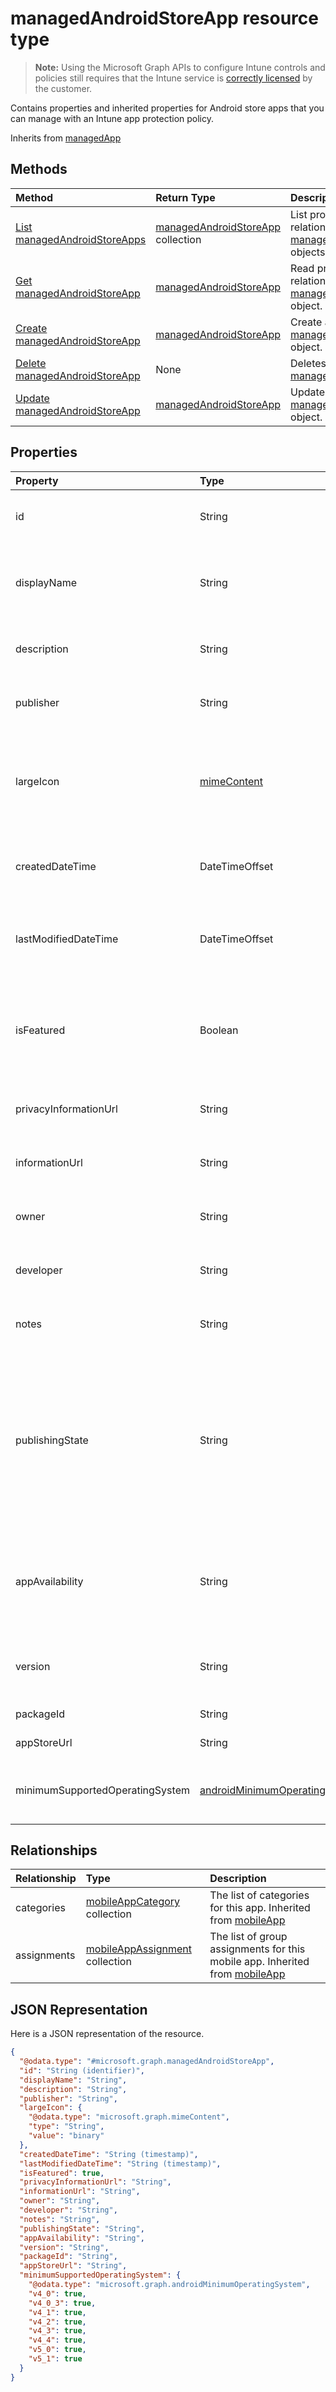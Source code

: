 ﻿# managedAndroidStoreApp resource type

> **Note:** Using the Microsoft Graph APIs to configure Intune controls and policies still requires that the Intune service is [correctly licensed](https://go.microsoft.com/fwlink/?linkid=839381) by the customer.

Contains properties and inherited properties for Android store apps that you can manage with an Intune app protection policy.

Inherits from [managedApp](../resources/intune_apps_managedapp.md)

## Methods
|Method|Return Type|Description|
|:---|:---|:---|
|[List managedAndroidStoreApps](../api/intune_apps_managedandroidstoreapp_list.md)|[managedAndroidStoreApp](../resources/intune_apps_managedandroidstoreapp.md) collection|List properties and relationships of the [managedAndroidStoreApp](../resources/intune_apps_managedandroidstoreapp.md) objects.|
|[Get managedAndroidStoreApp](../api/intune_apps_managedandroidstoreapp_get.md)|[managedAndroidStoreApp](../resources/intune_apps_managedandroidstoreapp.md)|Read properties and relationships of the [managedAndroidStoreApp](../resources/intune_apps_managedandroidstoreapp.md) object.|
|[Create managedAndroidStoreApp](../api/intune_apps_managedandroidstoreapp_create.md)|[managedAndroidStoreApp](../resources/intune_apps_managedandroidstoreapp.md)|Create a new [managedAndroidStoreApp](../resources/intune_apps_managedandroidstoreapp.md) object.|
|[Delete managedAndroidStoreApp](../api/intune_apps_managedandroidstoreapp_delete.md)|None|Deletes a [managedAndroidStoreApp](../resources/intune_apps_managedandroidstoreapp.md).|
|[Update managedAndroidStoreApp](../api/intune_apps_managedandroidstoreapp_update.md)|[managedAndroidStoreApp](../resources/intune_apps_managedandroidstoreapp.md)|Update the properties of a [managedAndroidStoreApp](../resources/intune_apps_managedandroidstoreapp.md) object.|

## Properties
|Property|Type|Description|
|:---|:---|:---|
|id|String|Key of the entity. Inherited from [mobileApp](../resources/intune_apps_mobileapp.md)|
|displayName|String|The admin provided or imported title of the app. Inherited from [mobileApp](../resources/intune_apps_mobileapp.md)|
|description|String|The description of the app. Inherited from [mobileApp](../resources/intune_apps_mobileapp.md)|
|publisher|String|The publisher of the app. Inherited from [mobileApp](../resources/intune_apps_mobileapp.md)|
|largeIcon|[mimeContent](../resources/intune_apps_mimecontent.md)|The large icon, to be displayed in the app details and used for upload of the icon. Inherited from [mobileApp](../resources/intune_apps_mobileapp.md)|
|createdDateTime|DateTimeOffset|The date and time the app was created. Inherited from [mobileApp](../resources/intune_apps_mobileapp.md)|
|lastModifiedDateTime|DateTimeOffset|The date and time the app was last modified. Inherited from [mobileApp](../resources/intune_apps_mobileapp.md)|
|isFeatured|Boolean|The value indicating whether the app is marked as featured by the admin. Inherited from [mobileApp](../resources/intune_apps_mobileapp.md)|
|privacyInformationUrl|String|The privacy statement Url. Inherited from [mobileApp](../resources/intune_apps_mobileapp.md)|
|informationUrl|String|The more information Url. Inherited from [mobileApp](../resources/intune_apps_mobileapp.md)|
|owner|String|The owner of the app. Inherited from [mobileApp](../resources/intune_apps_mobileapp.md)|
|developer|String|The developer of the app. Inherited from [mobileApp](../resources/intune_apps_mobileapp.md)|
|notes|String|Notes for the app. Inherited from [mobileApp](../resources/intune_apps_mobileapp.md)|
|publishingState|String|The publishing state for the app. The app cannot be assigned unless the app is published. Inherited from [mobileApp](../resources/intune_apps_mobileapp.md) Possible values are: `notPublished`, `processing`, `published`.|
|appAvailability|String|The Application's availability. Inherited from [managedApp](../resources/intune_apps_managedapp.md) Possible values are: `global`, `lineOfBusiness`.|
|version|String|The Application's version. Inherited from [managedApp](../resources/intune_apps_managedapp.md)|
|packageId|String|The app's package ID.|
|appStoreUrl|String|The Android AppStoreUrl.|
|minimumSupportedOperatingSystem|[androidMinimumOperatingSystem](../resources/intune_apps_androidminimumoperatingsystem.md)|The value for the minimum supported operating system.|

## Relationships
|Relationship|Type|Description|
|:---|:---|:---|
|categories|[mobileAppCategory](../resources/intune_apps_mobileappcategory.md) collection|The list of categories for this app. Inherited from [mobileApp](../resources/intune_apps_mobileapp.md)|
|assignments|[mobileAppAssignment](../resources/intune_apps_mobileappassignment.md) collection|The list of group assignments for this mobile app. Inherited from [mobileApp](../resources/intune_apps_mobileapp.md)|

## JSON Representation
Here is a JSON representation of the resource.
<!-- {
  "blockType": "resource",
  "keyProperty": "id",
  "@odata.type": "microsoft.graph.managedAndroidStoreApp"
}
-->
``` json
{
  "@odata.type": "#microsoft.graph.managedAndroidStoreApp",
  "id": "String (identifier)",
  "displayName": "String",
  "description": "String",
  "publisher": "String",
  "largeIcon": {
    "@odata.type": "microsoft.graph.mimeContent",
    "type": "String",
    "value": "binary"
  },
  "createdDateTime": "String (timestamp)",
  "lastModifiedDateTime": "String (timestamp)",
  "isFeatured": true,
  "privacyInformationUrl": "String",
  "informationUrl": "String",
  "owner": "String",
  "developer": "String",
  "notes": "String",
  "publishingState": "String",
  "appAvailability": "String",
  "version": "String",
  "packageId": "String",
  "appStoreUrl": "String",
  "minimumSupportedOperatingSystem": {
    "@odata.type": "microsoft.graph.androidMinimumOperatingSystem",
    "v4_0": true,
    "v4_0_3": true,
    "v4_1": true,
    "v4_2": true,
    "v4_3": true,
    "v4_4": true,
    "v5_0": true,
    "v5_1": true
  }
}
```



